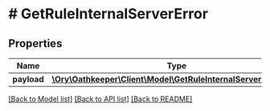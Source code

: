 # # GetRuleInternalServerError

## Properties

Name | Type | Description | Notes
------------ | ------------- | ------------- | -------------
**payload** | [**\Ory\Oathkeeper\Client\Model\GetRuleInternalServerErrorBody**](GetRuleInternalServerErrorBody.md) |  | [optional]

[[Back to Model list]](../../README.md#models) [[Back to API list]](../../README.md#endpoints) [[Back to README]](../../README.md)
